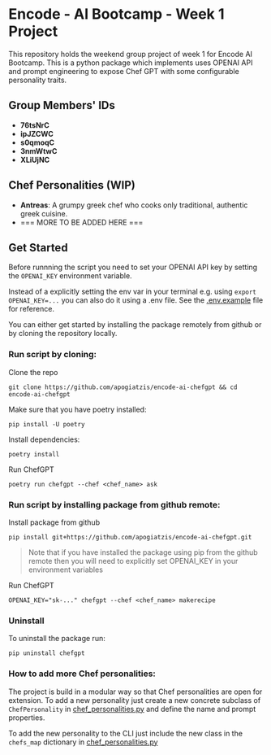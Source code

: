 # Encode - AI Bootcamp - Week 1 Project

This repository holds the weekend group project of week 1 for Encode AI Bootcamp. This is a python package which implements uses OPENAI API and prompt engineering to expose Chef GPT with some configurable personality  traits.

## Group Members' IDs
- **76tsNrC**
- **ipJZCWC**
- **s0qmoqC**
- **3nmWtwC**
- **XLiUjNC**

## Chef Personalities (WIP)

- **Antreas**: A grumpy greek chef who cooks only traditional, authentic greek cuisine. 
- === MORE TO BE ADDED HERE ===

## Get Started

Before runnning the script you need to set your OPENAI API key by setting the `OPENAI_KEY` environment variable.

Instead of a explicitly setting the env var in your terminal e.g. using `export OPENAI_KEY=...` you can also do it using a .env file. See the [.env.example](./.env.example) file for reference.

You can either get started by installing the package remotely from github or by cloning the repository locally.

### Run script by cloning:

Clone the repo
```
git clone https://github.com/apogiatzis/encode-ai-chefgpt && cd encode-ai-chefgpt
```

Make sure that you have poetry installed:
```
pip install -U poetry
```

Install dependencies:
```
poetry install
```

Run ChefGPT
```
poetry run chefgpt --chef <chef_name> ask
```



### Run script by installing package from github remote:

Install package from github
```
pip install git+https://github.com/apogiatzis/encode-ai-chefgpt.git
```

> Note that if you have installed the package using pip from the github remote then you will need to explicitly set OPENAI_KEY in your environment variables

Run ChefGPT
```
OPENAI_KEY="sk-..." chefgpt --chef <chef_name> makerecipe
```

### Uninstall

To uninstall the package run:
```
pip uninstall chefgpt    
```

### How to add more Chef personalities:

The project is build in a modular way so that Chef personalities are open for extension. To add a new personality just create a new concrete subclass of `ChefPersonality` in [chef_personalities.py](./chefgpt/chef_personalities.py) and define the name and prompt properties. 

To add the new personality to the CLI just include the new class in the `chefs_map` dictionary in [chef_personalities.py](./chefgpt/chef_personalities.py)
